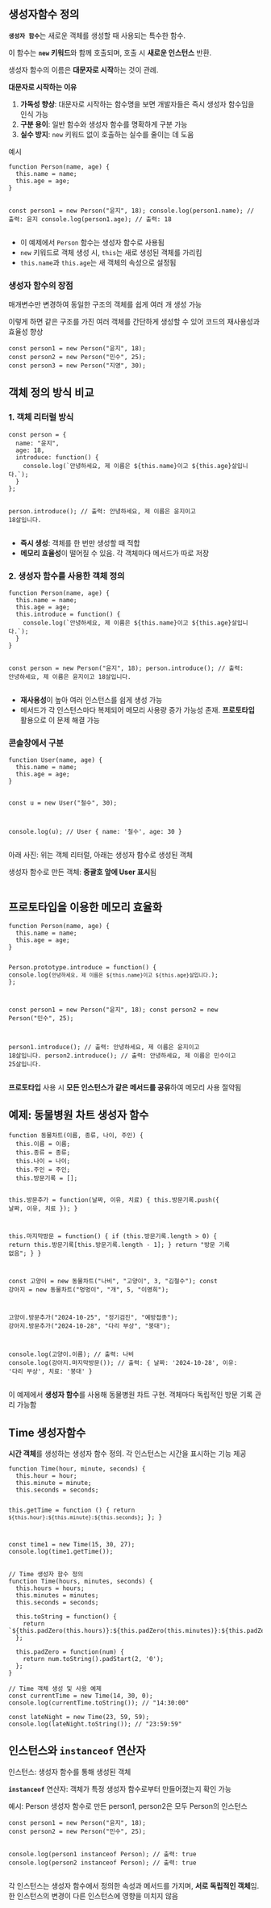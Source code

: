 <h2 id="생성자함수-정의">생성자함수 정의</h2>
<p><strong><code>생성자 함수</code></strong>는 새로운 객체를 생성할 때 사용되는 특수한 함수.</p>
<p>이 함수는 <strong><code>new</code> 키워드</strong>와 함께 호출되며, 호출 시 <strong>새로운 인스턴스</strong> 반환.</p>
<p>생성자 함수의 이름은 <strong>대문자로 시작</strong>하는 것이 관례. </p>
<p><strong>대문자로 시작하는 이유</strong></p>
<ol>
<li><strong>가독성 향상</strong>: 대문자로 시작하는 함수명을 보면 개발자들은 즉시 생성자 함수임을 인식 가능</li>
<li><strong>구분 용이</strong>: 일반 함수와 생성자 함수를 명확하게 구분 가능</li>
<li><strong>실수 방지</strong>: <code>new</code> 키워드 없이 호출하는 실수를 줄이는 데 도움</li>
</ol>
<p>예시</p>
<pre><code class="language-jsx">function Person(name, age) {
  this.name = name;
  this.age = age;
}

const person1 = new Person(&quot;윤지&quot;, 18);
console.log(person1.name); // 출력: 윤지
console.log(person1.age);  // 출력: 18</code></pre>
<ul>
<li>이 예제에서 <code>Person</code> 함수는 생성자 함수로 사용됨</li>
<li><code>new</code> 키워드로 객체 생성 시, <code>this</code>는 새로 생성된 객체를 가리킴</li>
<li><code>this.name</code>과 <code>this.age</code>는 새 객체의 속성으로 설정됨</li>
</ul>
<h3 id="생성자-함수의-장점">생성자 함수의 장점</h3>
<p>매개변수만 변경하여 동일한 구조의 객체를 쉽게 여러 개 생성 가능</p>
<p>이렇게 하면 같은 구조를 가진 여러 객체를 간단하게 생성할 수 있어 코드의 재사용성과 효율성 향상</p>
<pre><code class="language-jsx">const person1 = new Person(&quot;윤지&quot;, 18);
const person2 = new Person(&quot;민수&quot;, 25);
const person3 = new Person(&quot;지영&quot;, 30);</code></pre>
<h2 id="객체-정의-방식-비교">객체 정의 방식 비교</h2>
<h3 id="1-객체-리터럴-방식">1. 객체 리터럴 방식</h3>
<pre><code class="language-jsx">const person = {
  name: &quot;윤지&quot;,
  age: 18,
  introduce: function() {
    console.log(`안녕하세요, 제 이름은 ${this.name}이고 ${this.age}살입니다.`);
  }
};

person.introduce(); // 출력: 안녕하세요, 제 이름은 윤지이고 18살입니다.</code></pre>
<ul>
<li><strong>즉시 생성</strong>: 객체를 한 번만 생성할 때 적합</li>
<li><strong>메모리 효율성</strong>이 떨어질 수 있음. 각 객체마다 메서드가 따로 저장</li>
</ul>
<h3 id="2-생성자-함수를-사용한-객체-정의">2. 생성자 함수를 사용한 객체 정의</h3>
<pre><code class="language-jsx">function Person(name, age) {
  this.name = name;
  this.age = age;
  this.introduce = function() {
    console.log(`안녕하세요, 제 이름은 ${this.name}이고 ${this.age}살입니다.`);
  }
}

const person = new Person(&quot;윤지&quot;, 18);
person.introduce(); // 출력: 안녕하세요, 제 이름은 윤지이고 18살입니다.</code></pre>
<ul>
<li><strong>재사용성</strong>이 높아 여러 인스턴스를 쉽게 생성 가능</li>
<li>메서드가 각 인스턴스마다 복제되어 메모리 사용량 증가 가능성 존재. <strong>프로토타입</strong> 활용으로 이 문제 해결 가능</li>
</ul>
<h3 id="콘솔창에서-구분">콘솔창에서 구분</h3>
<pre><code class="language-jsx">function User(name, age) {
  this.name = name;
  this.age = age;
}

const u = new User(&quot;철수&quot;, 30);

console.log(u); // User { name: '철수', age: 30 }</code></pre>
<p>아래 사진: 위는 객체 리터럴, 아래는 생성자 함수로 생성된 객체</p>
<p>생성자 함수로 만든 객체: <strong>중괄호 앞에 User 표시</strong>됨</p>
<p><img alt="" src="https://velog.velcdn.com/images/yoon_ji/post/754c8055-8aed-43ae-bad5-8b926eca50eb/image.png" /></p>
<h2 id="프로토타입을-이용한-메모리-효율화">프로토타입을 이용한 메모리 효율화</h2>
<pre><code class="language-jsx">function Person(name, age) {
  this.name = name;
  this.age = age;
}

Person.prototype.introduce = function() {
  console.log(`안녕하세요, 제 이름은 ${this.name}이고 ${this.age}살입니다.`);
};

const person1 = new Person(&quot;윤지&quot;, 18);
const person2 = new Person(&quot;민수&quot;, 25);

person1.introduce(); // 출력: 안녕하세요, 제 이름은 윤지이고 18살입니다.
person2.introduce(); // 출력: 안녕하세요, 제 이름은 민수이고 25살입니다.</code></pre>
<p><strong>프로토타입</strong> 사용 시 <strong>모든 인스턴스가 같은 메서드를 공유</strong>하여 메모리 사용 절약됨</p>
<h2 id="예제-동물병원-차트-생성자-함수">예제: 동물병원 차트 생성자 함수</h2>
<pre><code class="language-jsx">function 동물차트(이름, 종류, 나이, 주인) {
  this.이름 = 이름;
  this.종류 = 종류;
  this.나이 = 나이;
  this.주인 = 주인;
  this.방문기록 = [];

  this.방문추가 = function(날짜, 이유, 치료) {
    this.방문기록.push({ 날짜, 이유, 치료 });
  }

  this.마지막방문 = function() {
    if (this.방문기록.length &gt; 0) {
      return this.방문기록[this.방문기록.length - 1];
    }
    return &quot;방문 기록 없음&quot;;
  }
}

const 고양이 = new 동물차트(&quot;나비&quot;, &quot;고양이&quot;, 3, &quot;김철수&quot;);
const 강아지 = new 동물차트(&quot;멍멍이&quot;, &quot;개&quot;, 5, &quot;이영희&quot;);

고양이.방문추가(&quot;2024-10-25&quot;, &quot;정기검진&quot;, &quot;예방접종&quot;);
강아지.방문추가(&quot;2024-10-28&quot;, &quot;다리 부상&quot;, &quot;붕대&quot;);

console.log(고양이.이름); // 출력: 나비
console.log(강아지.마지막방문()); // 출력: { 날짜: '2024-10-28', 이유: '다리 부상', 치료: '붕대' }</code></pre>
<p>이 예제에서 <strong>생성자 함수</strong>를 사용해 동물병원 차트 구현. 객체마다 독립적인 방문 기록 관리 가능함</p>
<h2 id="time-생성자함수">Time 생성자함수</h2>
<p><strong>시간 객체</strong>를 생성하는 생성자 함수 정의. 각 인스턴스는 시간을 표시하는 기능 제공</p>
<pre><code class="language-jsx">function Time(hour, minute, seconds) {
  this.hour = hour;
  this.minute = minute;
  this.seconds = seconds;

  this.getTime = function () {
    return `${this.hour}:${this.minute}:${this.seconds}`;
  };
}

const time1 = new Time(15, 30, 27);
console.log(time1.getTime());</code></pre>
<pre><code class="language-jsx">// Time 생성자 함수 정의
function Time(hours, minutes, seconds) {
  this.hours = hours;
  this.minutes = minutes;
  this.seconds = seconds;

  this.toString = function() {
    return `${this.padZero(this.hours)}:${this.padZero(this.minutes)}:${this.padZero(this.seconds)}`;
  };

  this.padZero = function(num) {
    return num.toString().padStart(2, '0');
  };
}

// Time 객체 생성 및 사용 예제
const currentTime = new Time(14, 30, 0);
console.log(currentTime.toString()); // &quot;14:30:00&quot;

const lateNight = new Time(23, 59, 59);
console.log(lateNight.toString()); // &quot;23:59:59&quot;</code></pre>
<h2 id="인스턴스와-instanceof-연산자">인스턴스와 <code>instanceof</code> 연산자</h2>
<p>인스턴스: 생성자 함수를 통해 생성된 객체</p>
<p><strong><code>instanceof</code></strong> 연산자: 객체가 특정 생성자 함수로부터 만들어졌는지 확인 가능</p>
<p>예시: Person 생성자 함수로 만든 person1, person2은 모두 Person의 인스턴스</p>
<pre><code class="language-jsx">const person1 = new Person(&quot;윤지&quot;, 18);
const person2 = new Person(&quot;민수&quot;, 25);

console.log(person1 instanceof Person); // 출력: true
console.log(person2 instanceof Person); // 출력: true</code></pre>
<p>각 인스턴스는 생성자 함수에서 정의한 속성과 메서드를 가지며, <strong>서로 독립적인 객체</strong>임. 한 인스턴스의 변경이 다른 인스턴스에 영향을 미치지 않음</p>